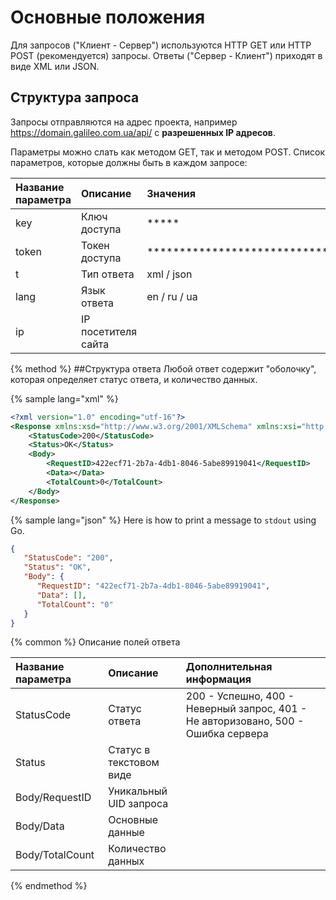 # Основные положения

Для запросов ("Клиент - Сервер") используются HTTP GET или HTTP POST (рекомендуется) запросы.
Ответы ("Сервер - Клиент") приходят в виде XML или JSON.


## Структура запроса

Запросы отправляются на адрес проекта, например https://domain.galileo.com.ua/api/ с **разрешенных IP адресов**.

Параметры можно слать как методом GET, так и методом POST.
Список параметров, которые должны быть в каждом запросе:

| Название параметра | Описание | Значения |
| :--- | :--- | :--- |
| key | Ключ доступа | \*\*\*\*\* |
| token | Токен доступа | \*\*\*\*\*\*\*\*\*\*\*\*\*\*\*\*\*\*\*\*\*\*\*\*\*\*\*\*\*\*\*\* |
| t | Тип ответа | xml / json |
| lang | Язык ответа | en / ru / ua |
| ip | IP посетителя сайта |  |

{% method %}
##Структура ответа
Любой ответ содержит "оболочку", которая определяет статус ответа, и количество данных.

{% sample lang="xml" %}


```xml
<?xml version="1.0" encoding="utf-16"?>
<Response xmlns:xsd="http://www.w3.org/2001/XMLSchema" xmlns:xsi="http://www.w3.org/2001/XMLSchema-instance">
	<StatusCode>200</StatusCode>
	<Status>OK</Status>
	<Body>
		<RequestID>422ecf71-2b7a-4db1-8046-5abe89919041</RequestID>
		<Data></Data>
		<TotalCount>0</TotalCount>
	</Body>
</Response>
```

{% sample lang="json" %}
Here is how to print a message to `stdout` using Go.

```json
{
   "StatusCode": "200",
   "Status": "OK",
   "Body": {
      "RequestID": "422ecf71-2b7a-4db1-8046-5abe89919041",
      "Data": [],
      "TotalCount": "0"
   }
}
```

{% common %}
Описание полей ответа

| Название параметра | Описание | Дополнительная информация|
| :--- | :--- | :--- |
| StatusCode | Статус ответа | 200 - Успешно, 400 - Неверный запрос, 401 - Не авторизовано, 500 - Ошибка сервера |
| Status | Статус в текстовом виде | |
| Body/RequestID | Уникальный UID запроса | |
| Body/Data | Основные данные | |
| Body/TotalCount | Количество данных | |












{% endmethod %}
